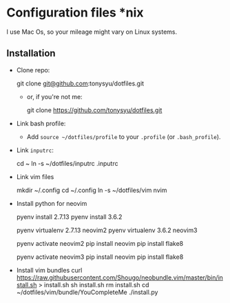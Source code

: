 Configuration files *nix
========================

I use Mac Os, so your mileage might vary on Linux systems.

Installation
------------

- Clone repo:

    git clone git@github.com:tonysyu/dotfiles.git

    - or, if you're not me:

        git clone https://github.com/tonysyu/dotfiles.git

- Link bash profile:
    - Add `source ~/dotfiles/profile` to your `.profile` (or `.bash_profile`).
- Link `inputrc`:

    cd ~
    ln -s ~/dotfiles/inputrc .inputrc

- Link vim files

    mkdir ~/.config
    cd ~/.config
    ln -s ~/dotfiles/vim nvim

- Install python for neovim

    pyenv install 2.7.13
    pyenv install 3.6.2

    pyenv virtualenv 2.7.13 neovim2
    pyenv virtualenv 3.6.2 neovim3

    pyenv activate neovim2
    pip install neovim
    pip install flake8

    pyenv activate neovim3
    pip install neovim
    pip install flake8

- Install vim bundles
    curl https://raw.githubusercontent.com/Shougo/neobundle.vim/master/bin/install.sh > install.sh
    sh install.sh
    rm install.sh
    cd ~/dotfiles/vim/bundle/YouCompleteMe
    ./install.py
